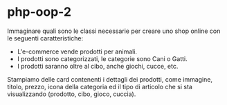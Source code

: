 # php-oop-2

Immaginare quali sono le classi necessarie per creare uno shop online con le seguenti caratteristiche:
- L'e-commerce vende prodotti per animali.
- I prodotti sono categorizzati, le categorie sono Cani o Gatti.
- I prodotti saranno oltre al cibo, anche giochi, cucce, etc.

Stampiamo delle card contenenti i dettagli dei prodotti, come immagine, titolo, prezzo, icona della categoria ed il tipo di articolo che si sta visualizzando (prodotto, cibo, gioco, cuccia).